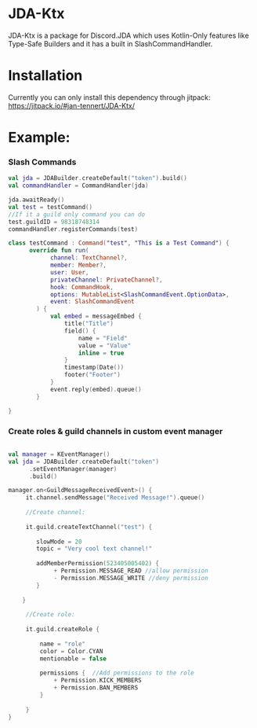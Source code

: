 # JDA-Ktx

JDA-Ktx is a package for Discord.JDA which uses Kotlin-Only features like Type-Safe Builders and it has a built in SlashCommandHandler.

# Installation

Currently you can only install this dependency through jitpack: https://jitpack.io/#jan-tennert/JDA-Ktx/

# Example:

### Slash Commands

```kotlin
val jda = JDABuilder.createDefault("token").build()
val commandHandler = CommandHandler(jda)

jda.awaitReady()
val test = testCommand()
//If it a guild only command you can do
test.guildID = 98318748314
commandHandler.registerCommands(test)

class testCommand : Command("test", "This is a Test Command") {
      override fun run(
            channel: TextChannel?,
            member: Member?,
            user: User,
            privateChannel: PrivateChannel?,
            hook: CommandHook,
            options: MutableList<SlashCommandEvent.OptionData>,
            event: SlashCommandEvent
        ) {
            val embed = messageEmbed {
                title("Title")
                field() {
                    name = "Field"
                    value = "Value"
                    inline = true
                }
                timestamp(Date())
                footer("Footer")
            }
            event.reply(embed).queue()
        }

}
```

### Create roles & guild channels in custom event manager

```kotlin

val manager = KEventManager()
val jda = JDABuilder.createDefault("token")
      .setEventManager(manager)
      .build()

manager.on<GuildMessageReceivedEvent>() {
     it.channel.sendMessage("Received Message!").queue()
        
     //Create channel:
        
     it.guild.createTextChannel("test") {
            
        slowMode = 20
        topic = "Very cool text channel!"
            
        addMemberPermission(523405005402) {
             + Permission.MESSAGE_READ //allow permission
             - Permission.MESSAGE_WRITE //deny permission
        }
            
    }
        
     //Create role:
        
     it.guild.createRole { 
            
         name = "role"
         color = Color.CYAN
         mentionable = false
            
         permissions {  //Add permissions to the role
             + Permission.KICK_MEMBERS
             + Permission.BAN_MEMBERS
         }
            
     }
}
